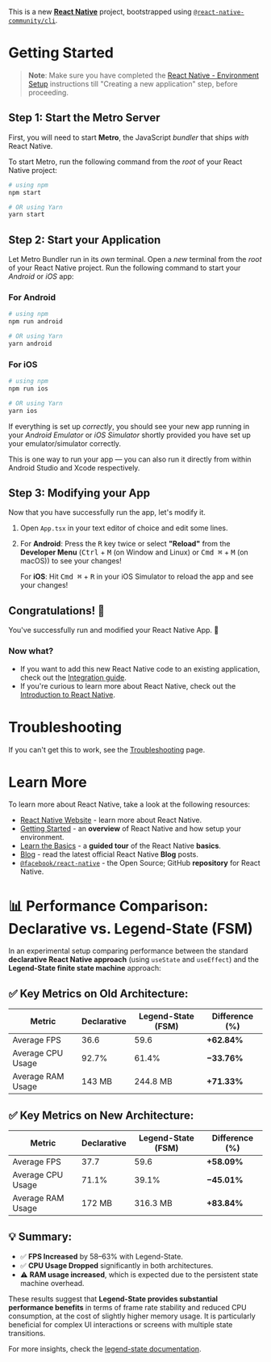 This is a new [**React Native**](https://reactnative.dev) project, bootstrapped using [`@react-native-community/cli`](https://github.com/react-native-community/cli).

# Getting Started

>**Note**: Make sure you have completed the [React Native - Environment Setup](https://reactnative.dev/docs/environment-setup) instructions till "Creating a new application" step, before proceeding.

## Step 1: Start the Metro Server

First, you will need to start **Metro**, the JavaScript _bundler_ that ships _with_ React Native.

To start Metro, run the following command from the _root_ of your React Native project:

```bash
# using npm
npm start

# OR using Yarn
yarn start
```

## Step 2: Start your Application

Let Metro Bundler run in its _own_ terminal. Open a _new_ terminal from the _root_ of your React Native project. Run the following command to start your _Android_ or _iOS_ app:

### For Android

```bash
# using npm
npm run android

# OR using Yarn
yarn android
```

### For iOS

```bash
# using npm
npm run ios

# OR using Yarn
yarn ios
```

If everything is set up _correctly_, you should see your new app running in your _Android Emulator_ or _iOS Simulator_ shortly provided you have set up your emulator/simulator correctly.

This is one way to run your app — you can also run it directly from within Android Studio and Xcode respectively.

## Step 3: Modifying your App

Now that you have successfully run the app, let's modify it.

1. Open `App.tsx` in your text editor of choice and edit some lines.
2. For **Android**: Press the <kbd>R</kbd> key twice or select **"Reload"** from the **Developer Menu** (<kbd>Ctrl</kbd> + <kbd>M</kbd> (on Window and Linux) or <kbd>Cmd ⌘</kbd> + <kbd>M</kbd> (on macOS)) to see your changes!

   For **iOS**: Hit <kbd>Cmd ⌘</kbd> + <kbd>R</kbd> in your iOS Simulator to reload the app and see your changes!

## Congratulations! :tada:

You've successfully run and modified your React Native App. :partying_face:

### Now what?

- If you want to add this new React Native code to an existing application, check out the [Integration guide](https://reactnative.dev/docs/integration-with-existing-apps).
- If you're curious to learn more about React Native, check out the [Introduction to React Native](https://reactnative.dev/docs/getting-started).

# Troubleshooting

If you can't get this to work, see the [Troubleshooting](https://reactnative.dev/docs/troubleshooting) page.

# Learn More

To learn more about React Native, take a look at the following resources:

- [React Native Website](https://reactnative.dev) - learn more about React Native.
- [Getting Started](https://reactnative.dev/docs/environment-setup) - an **overview** of React Native and how setup your environment.
- [Learn the Basics](https://reactnative.dev/docs/getting-started) - a **guided tour** of the React Native **basics**.
- [Blog](https://reactnative.dev/blog) - read the latest official React Native **Blog** posts.
- [`@facebook/react-native`](https://github.com/facebook/react-native) - the Open Source; GitHub **repository** for React Native.

# 📊 Performance Comparison: Declarative vs. Legend-State (FSM)

In an experimental setup comparing performance between the standard **declarative React Native approach** (using `useState` and `useEffect`) and the **Legend-State finite state machine** approach:

## ✅ Key Metrics on Old Architecture:

| Metric              | Declarative | Legend-State (FSM) | Difference (%) |
|---------------------|-------------|--------------------|---------------|
| Average FPS         | 36.6        | 59.6               | **+62.84%**   |
| Average CPU Usage   | 92.7%       | 61.4%              | **−33.76%**   |
| Average RAM Usage   | 143 MB      | 244.8 MB           | **+71.33%**   |

## ✅ Key Metrics on New Architecture:

| Metric              | Declarative | Legend-State (FSM) | Difference (%) |
|---------------------|-------------|--------------------|---------------|
| Average FPS         | 37.7        | 59.6               | **+58.09%**   |
| Average CPU Usage   | 71.1%       | 39.1%              | **−45.01%**   |
| Average RAM Usage   | 172 MB      | 316.3 MB           | **+83.84%**   |

## 💡 Summary:

- ✅ **FPS Increased** by 58–63% with Legend-State.
- ✅ **CPU Usage Dropped** significantly in both architectures.
- ⚠️ **RAM usage increased**, which is expected due to the persistent state machine overhead.

These results suggest that **Legend-State provides substantial performance benefits** in terms of frame rate stability and reduced CPU consumption, at the cost of slightly higher memory usage. It is particularly beneficial for complex UI interactions or screens with multiple state transitions.

For more insights, check the [legend-state documentation](https://legend-state.js.org/).
